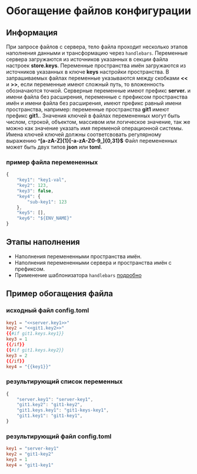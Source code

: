 # Обогащение файлов конфигурации

## Информация

При запросе файлов с сервера, тело файла проходит несколько этапов наполнения данными и трансформацию через `handlebars`.
Переменные сервера загружаются из источников указанных в секции файла настроек **store.keys**. Переменные пространства имён загружаются из источников указанных в ключе **keys** настройки пространства.
В запрашиваемых файлах переменные указываются между скобками **<<** и **>>**, если переменные имеют сложный путь, то вложенность обозначаются точкой. Серверные переменные имеют префикс **server.** и имени файла без расширения, переменные с префиксом пространства имён и имени файла без расширения, имеют префикс равный имени пространства, например: переменные пространства **git1** имеют префикс **git1.**. Значения ключей в файлах перемененных могут быть числом, строкой, объектом, массивом или логическое значение, так же можно как значение указать имя переменой операционной системы. Имена ключей ключей должны соответсвовать регулярному выражению **^[a-zA-Z]{1}[-a-zA-Z0-9_]{0,31}$** Файл перемененных может быть двух типов **json** или **toml**.

### пример файла перемененных
```js
{
    "key1": "key1-val",
    "key2": 123,
    "key3": false,
    "key4": {
        "sub-key1": 123
    },
    "key5": [],
    "key6": "${ENV_NAME}"
}
```

## Этапы наполнения

- Наполнения перемененными пространства имён.
- Наполнения перемененными сервера и пространства имён с префиксом.
- Применение шаблонизатора `handlebars` [подробно](https://handlebarsjs.com/)

## Пример обогащения файла

### исходный файл config.toml

```toml
key1 = "<<server.key1>>"
key2 = "<<git1.key2>>"
{{#if git1.keys.key1}}
key3 = 1
{{/if}}
{{#if git1.keys.key2}}
key3 = 2
{{/if}}
key4 = "{{key1}}"
```

### результирующий список переменных

```js
{
    "server.key1": "server-key1",
    "git1.key2": "git1-key2",
    "git1.keys.key1": "git1-keys-key1",
    "git1.key1": "git1-key1",
}
```

### результирующий файл config.toml

```toml
key1 = "server-key1"
key2 = "git1-key2"
key3 = 1
key4 = "git1-key1"
```